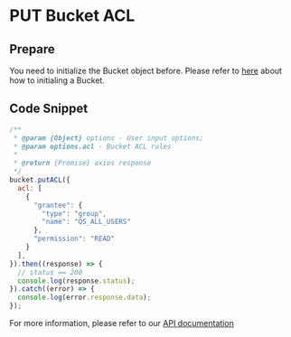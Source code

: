 # PUT Bucket ACL

## Prepare

You need to initialize the Bucket object before. Please refer to [here](./initialize_config_and_qingstor.md) about how to initialing a Bucket.

## Code Snippet

```javascript
/**
 * @param {Object} options - User input options;
 * @param options.acl - Bucket ACL rules
 *
 * @return {Promise} axios response
 */
bucket.putACL({
  acl: [
    {
      "grantee": {
        "type": "group",
        "name": "QS_ALL_USERS"
      },
      "permission": "READ"
    }
  ],
}).then((response) => {
  // status == 200
  console.log(response.status);
}).catch((error) => {
  console.log(error.response.data);
});
```

For more information, please refer to our [API documentation](https://docsv3.qingcloud.com/storage/object-storage/api/bucket/acl/put_acl/)
